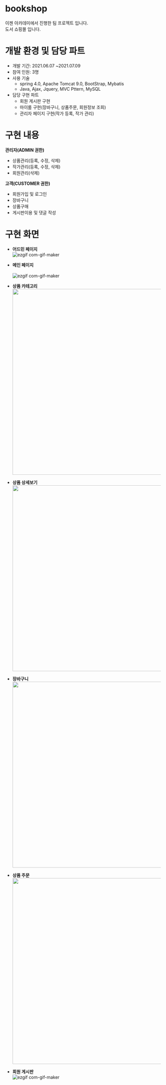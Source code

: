 # bookshop
이젠 아카데미에서 진행한 팀 프로젝트 입니다. <br>
도서 쇼핑몰 입니다.

# 개발 환경 및 담당 파트
* 개발 기간: 2021.06.07 ~2021.07.09
* 참여 인원: 3명
* 사용 기술 
  * spring 4.0, Apache Tomcat 9.0, BootStrap, Mybatis
  * Java, Ajax, Jquery, MVC Pttern, MySQL
* 담당 구현 파트
  * 회원 게시판 구현
  * 마이룸 구현(장바구니, 상품주문, 회원정보 조회)
  * 관리자 페이지 구현(작가 등록, 작가 관리)
  
 # 구현 내용
 **관리자(ADMIN 권한)**
 * 상품관리(등록, 수정, 삭제)
 * 작가관리(등록, 수정, 삭제)
 * 회원관리(삭제)

**고객(CUSTOMER 권한)**
* 회원가입 및 로그인
* 장바구니
* 상품구매
* 게시판이용  및 댓글 작성

# 구현 화면
* **어드민 페이지** <br>
 ![ezgif com-gif-maker](https://user-images.githubusercontent.com/87048430/126929030-a77e14ba-6bd8-41bc-bf51-d4a2e6000c4e.gif)
 
* **메인 페이지**<br>   
  ![ezgif com-gif-maker](https://user-images.githubusercontent.com/87048430/126925221-cacd1959-bb1d-4444-b9bb-aa0076e2f3a2.gif)
  
* **상품 카테고리**<br>
  <img src="https://user-images.githubusercontent.com/87048430/126926570-1d836bf2-1ccc-4ba7-bd68-a05ded8d9ef6.PNG" width="600" heigth="325"/>
  
* **상품 상세보기**<br>
  <img src="https://user-images.githubusercontent.com/87048430/126926646-4f49f512-ca4c-4652-9a88-5541a9dbbcb1.PNG" width="600" heigth="325"/>

* **장바구니**<br>
  <img src="https://user-images.githubusercontent.com/87048430/126927999-09f230e5-26c4-4f11-84b1-018edd0662d4.PNG" width="600" heigth="325"/>
  

* **상품 주문**<br>
  <img src="https://user-images.githubusercontent.com/87048430/126928014-bf705419-810d-4346-9255-e269016a011f.PNG" width="600" heigth="325"/>
  

* **회원 게시판** <br>
![ezgif com-gif-maker](https://user-images.githubusercontent.com/87048430/126929180-9da6beb8-75d0-4eef-a3aa-4421fb99b352.gif)

  
 
 
